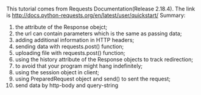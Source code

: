 
This tutorial comes from Requests Documentation(Release 2.18.4). 
The link is http://docs.python-requests.org/en/latest/user/quickstart/ 
Summary:
1. the attribute of the Response obejct;
2. the url can contain parameters which is the same as passing data;
3. adding additional information in HTTP headers;
4. sending data with requests.post() function;
5. uploading file with requests.post() function;
6. using the history attribute of the Response objects to track redirection;
7. to avoid that your program might hang indefinitely;
8. using the session object in client;
9. using PreparedRequest object and send() to sent the request;
10. send data by http-body and query-string
